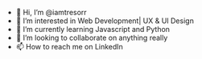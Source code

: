 - 👋 Hi, I’m @iamtresorr
- 👀 I’m interested in Web Development| UX & UI Design
- 🌱 I’m currently learning Javascript and Python
- 💞️ I’m looking to collaborate on anything really
- 📫 How to reach me on LinkedIn

<!---
iamtresorr/iamtresorr is a ✨ special ✨ repository because its `README.md` (this file) appears on your GitHub profile.
You can click the Preview link to take a look at your changes.
--->
